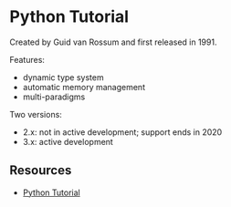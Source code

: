 # Python Tutorial

Created by Guid van Rossum and first released in 1991.

Features:

- dynamic type system
- automatic memory management
- multi-paradigms

Two versions:

- 2.x: not in active development; support ends in 2020
- 3.x: active development

## Resources

- [Python Tutorial](https://docs.python.org/3/tutorial/index.html)
